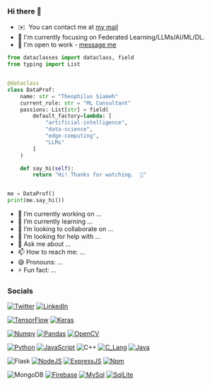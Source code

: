 ### Hi there 👋
*   ✉️  You can contact me at [my mail](mailto:theodondre@gmail.com)
*   🧠  I'm currently focusing on Federated Learning/LLMs/AI/ML/DL.
*   🤝  I'm open to work - [message me](https://wa.me/+13306898199)
```python
from dataclasses import dataclass, field
from typing import List


@dataclass
class DataProf:
    name: str = "Theophilus Siameh"
    current_role: str = "ML Consultant"
    passions: List[str] = field(
        default_factory=lambda: [
            "artificial-intelligence",
            "data-science",
            "edge-computing",
            "LLMs"
        ]
    )

    def say_hi(self):
        return "Hi! Thanks for watching.  👋"


me = DataProf()
print(me.say_hi())
```
- 🔭 I’m currently working on ...
- 🌱 I’m currently learning ...
- 👯 I’m looking to collaborate on ...
- 🤔 I’m looking for help with ...
- 💬 Ask me about ...
- 📫 How to reach me: ...
- 😄 Pronouns: ...
- ⚡ Fun fact: ...

### Socials

[![Twitter](https://img.shields.io/badge/Twitter-1DA1F2?style=for-the-badge&logo=twitter&logoColor=white)](https://www.twitter.com/tsiameh)
[![LinkedIn](https://img.shields.io/badge/LinkedIn-0077B5?style=for-the-badge&logo=linkedin&logoColor=white)](https://www.linkedin.com/in//theophilus-siameh-793a8626/)

<!-- Data Science -->

[![TensorFlow](https://img.shields.io/badge/TensorFlow-FF6F00?style=for-the-badge&logo=tensorflow&logoColor=white)](https://github.com/donwany)
[![Keras](https://img.shields.io/badge/Keras-ff1900?style=for-the-badge&logo=keras&logoColor=white)](https://github.com/donwany)

[![Numpy](https://img.shields.io/badge/Numpy-777BB4?style=for-the-badge&logo=numpy&logoColor=white)](https://github.com/donwany)
[![Pandas](https://img.shields.io/badge/Pandas-2C2D72?style=for-the-badge&logo=pandas&logoColor=white)](https://github.com/donwany)
[![OpenCV](https://img.shields.io/badge/OpenCV-27338e?style=for-the-badge&logo=OpenCV&logoColor=white)](https://github.com/donwany)

<!-- Programming Languages -->
[![Python](https://img.shields.io/badge/Python-FFD43B?style=for-the-badge&logo=python&logoColor=blue)](https://github.com/donwany)
[![JavaScript](https://img.shields.io/badge/JavaScript-323330?style=for-the-badge&logo=javascript&logoColor=F7DF1E)](https://github.com/donwany)
![C++](https://img.shields.io/badge/c++-%2300599C.svg?style=for-the-badge&logo=c%2B%2B&logoColor=white) 
[![C_Lang](https://img.shields.io/badge/C-00599C?style=for-the-badge&logo=c&logoColor=white)](https://github.com/donwany)
[![Java](https://img.shields.io/badge/Java-ED8B00?style=for-the-badge&logo=java&logoColor=white)](https://github.com/donwany)

<!-- Backend Development --> 
![Flask](https://img.shields.io/badge/flask-%23000.svg?style=for-the-badge&logo=flask&logoColor=white) 
[![NodeJS](https://img.shields.io/badge/Node.js-339933?style=for-the-badge&logo=nodedotjs&logoColor=white)](https://github.com/donwany)
[![ExpressJS](https://img.shields.io/badge/Express.js-000000?style=for-the-badge&logo=express&logoColor=white)](https://github.com/donwany)
[![Npm](https://img.shields.io/badge/npm-CB3837?style=for-the-badge&logo=npm&logoColor=white)](https://github.com/donwany)

<!-- Database --> 
![MongoDB](https://img.shields.io/badge/MongoDB-%234ea94b.svg?style=for-the-badge&logo=mongodb&logoColor=white) 
[![Firebase](https://img.shields.io/badge/firebase-ffca28?style=for-the-badge&logo=firebase&logoColor=black)](https://github.com/donwany)
[![MySql](https://img.shields.io/badge/MySQL-005C84?style=for-the-badge&logo=mysql&logoColor=white)](https://github.com/donwany)
[![SqlLite](https://img.shields.io/badge/SQLite-07405E?style=for-the-badge&logo=sqlite&logoColor=white)](https://github.com/donwany)

<!--
**donwany/donwany** is a ✨ _special_ ✨ repository because its `README.md` (this file) appears on your GitHub profile.

Here are some ideas to get you started:

- 🔭 I’m currently working on ...
- 🌱 I’m currently learning ...
- 👯 I’m looking to collaborate on ...
- 🤔 I’m looking for help with ...
- 💬 Ask me about ...
- 📫 How to reach me: ...
- 😄 Pronouns: ...
- ⚡ Fun fact: ...
-->
